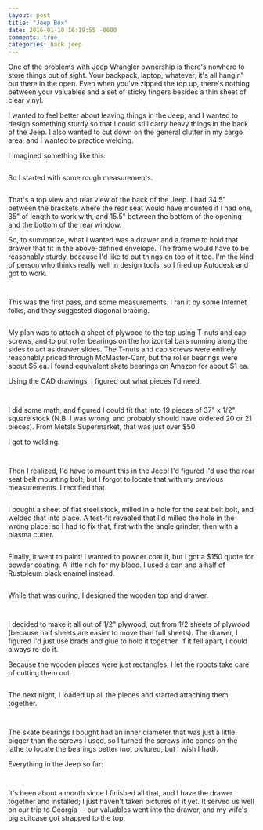 ```yaml
---
layout: post
title: "Jeep Box"
date: 2016-01-10 16:19:55 -0600
comments: true
categories: hack jeep
---
```


One of the problems with Jeep Wrangler ownership is there's nowhere to store things out of sight. Your backpack, laptop, whatever, it's all hangin' out there in the open. Even when you've zipped the top up, there's nothing between your valuables and a set of sticky fingers besides a thin sheet of clear vinyl.

I wanted to feel better about leaving things in the Jeep, and I wanted to design something sturdy so that I could still carry heavy things in the back of the Jeep. I also wanted to cut down on the general clutter in my cargo area, and I wanted to practice welding.

I imagined something like this:

<a href="https://agocs.smugmug.com/Other/Jeepquest/i-WhDR5Qd/A"><img src="https://agocs.smugmug.com/Other/Jeepquest/i-WhDR5Qd/0/L/IMG_20151213_233221-L.jpg" alt=""></a>


So I started with some rough measurements.

<a href="https://agocs.smugmug.com/Other/Jeepquest/i-pRWHkrf/A"><img src="https://agocs.smugmug.com/Other/Jeepquest/i-pRWHkrf/0/XL/IMG_20160110_164946-XL.jpg" alt=""></a>

That's a top view and rear view of the back of the Jeep. I had 34.5" between the brackets where the rear seat would have mounted if I had one, 35" of length to work with, and 15.5" between the bottom of the opening and the bottom of the rear window. 

So, to summarize, what I wanted was a drawer and a frame to hold that drawer that fit in the above-defined envelope. The frame would have to be reasonably sturdy, because I'd like to put things on top of it too. I'm the kind of person who thinks really well in design tools, so I fired up Autodesk and got to work.

<a href="https://agocs.smugmug.com/Other/Jeepquest/i-BkMSCKq/A"><img src="https://agocs.smugmug.com/Other/Jeepquest/i-BkMSCKq/0/M/jeepbox0-M.png" alt=""></a>

<a href="https://agocs.smugmug.com/Other/Jeepquest/i-f9XHK5m/A"><img src="https://agocs.smugmug.com/Other/Jeepquest/i-f9XHK5m/0/M/jeepbox-M.png" alt=""></a>

This was the first pass, and some measurements. I ran it by some Internet folks, and they suggested diagonal bracing.

<a href="https://agocs.smugmug.com/Other/Jeepquest/i-C39GHxD/A"><img src="https://agocs.smugmug.com/Other/Jeepquest/i-C39GHxD/0/M/jeepbox1-M.png" alt=""></a>

My plan was to attach a sheet of plywood to the top using T-nuts and cap screws, and to put roller bearings on the horizontal bars running along the sides to act as drawer slides. The T-nuts and cap screws were entirely reasonably priced through McMaster-Carr, but the roller bearings were about $5 ea. I found equivalent skate bearings on Amazon for about $1 ea.

Using the CAD drawings, I figured out what pieces I'd need. 

<a href="https://agocs.smugmug.com/Other/Jeepquest/i-bkW8ccS/A"><img src="https://agocs.smugmug.com/Other/Jeepquest/i-bkW8ccS/0/L/IMG_20160110_165039-L.jpg" alt=""></a>

<a href="https://agocs.smugmug.com/Other/Jeepquest/i-KpPPZbL/A"><img src="https://agocs.smugmug.com/Other/Jeepquest/i-KpPPZbL/0/L/IMG_20160110_165045-L.jpg" alt=""></a>

I did some math, and figured I could fit that into 19 pieces of 37" x 1/2" square stock (N.B. I was wrong, and probably should have ordered 20 or 21 pieces). From Metals Supermarket, that was just over $50. 

I got to welding.

<a href="https://agocs.smugmug.com/Other/Jeepquest/i-hZ3gTBj/A"><img src="https://agocs.smugmug.com/Other/Jeepquest/i-hZ3gTBj/0/L/20151122202228-L.jpg" alt=""></a>

<a href="https://agocs.smugmug.com/Other/Jeepquest/i-3THvt8F/A"><img src="https://agocs.smugmug.com/Other/Jeepquest/i-3THvt8F/0/L/20151127145653-L.jpg" alt=""></a>

Then I realized, I'd have to mount this in the Jeep! I'd figured I'd use the rear seat belt mounting bolt, but I forgot to locate that with my previous measurements. I rectified that.

<a href="https://agocs.smugmug.com/Other/Jeepquest/i-vdQh37C/A"><img src="https://agocs.smugmug.com/Other/Jeepquest/i-vdQh37C/0/L/IMG_20160110_165102-L.jpg" alt=""></a>

I bought a sheet of flat steel stock, milled in a hole for the seat belt bolt, and welded that into place. A test-fit revealed that I'd milled the hole in the wrong place, so I had to fix that, first with the angle grinder, then with a plasma cutter.

<a href="https://agocs.smugmug.com/Other/Jeepquest/i-vJ7hXHd/A"><img src="https://agocs.smugmug.com/Other/Jeepquest/i-vJ7hXHd/0/L/IMG_20151213_161552-L.jpg" alt=""></a>

Finally, it went to paint! I wanted to powder coat it, but I got a $150 quote for powder coating. A little rich for my blood. I used a can and a half of Rustoleum black enamel instead. 

<a href="https://agocs.smugmug.com/Other/Jeepquest/i-CZvPjPL/A"><img src="https://agocs.smugmug.com/Other/Jeepquest/i-CZvPjPL/0/L/IMG_20151213_161533-L.jpg" alt=""></a>

While that was curing, I designed the wooden top and drawer. 

<a href="https://agocs.smugmug.com/Other/Jeepquest/i-M5HxzpL/A"><img src="https://agocs.smugmug.com/Other/Jeepquest/i-M5HxzpL/0/L/IMG_20160110_165118-L.jpg" alt=""></a>

<a href="https://agocs.smugmug.com/Other/Jeepquest/i-fzJvNqc/A"><img src="https://agocs.smugmug.com/Other/Jeepquest/i-fzJvNqc/0/L/IMG_20160110_165126-L.jpg" alt=""></a>

I decided to make it all out of 1/2" plywood, cut from 1/2 sheets of plywood (because half sheets are easier to move than full sheets). The drawer, I figured I'd just use brads and glue to hold it together. If it fell apart, I could always re-do it.

Because the wooden pieces were just rectangles, I let the robots take care of cutting them out. 

<a href="https://agocs.smugmug.com/Other/Jeepquest/i-kXbHbZJ/A"><img src="https://agocs.smugmug.com/Other/Jeepquest/i-kXbHbZJ/0/L/IMG_20151213_190147-L.jpg" alt=""></a>

The next night, I loaded up all the pieces and started attaching them together.

<a href="https://agocs.smugmug.com/Other/Jeepquest/i-9MDj4c5/A"><img src="https://agocs.smugmug.com/Other/Jeepquest/i-9MDj4c5/0/L/IMG_20151215_214357-L.jpg" alt=""></a>

<a href="https://agocs.smugmug.com/Other/Jeepquest/i-VKZjkqQ/A"><img src="https://agocs.smugmug.com/Other/Jeepquest/i-VKZjkqQ/0/L/IMG_20151215_214523-L.jpg" alt=""></a>

The skate bearings I bought had an inner diameter that was just a little bigger than the screws I used, so I turned the screws into cones on the lathe to locate the bearings better (not pictured, but I wish I had). 

Everything in the Jeep so far:

<a href="https://agocs.smugmug.com/Other/Jeepquest/i-FbtLRtD/A"><img src="https://agocs.smugmug.com/Other/Jeepquest/i-FbtLRtD/0/L/IMG_20151215_220627-L.jpg" alt=""></a>

<a href="https://agocs.smugmug.com/Other/Jeepquest/i-cNtzdDR/A"><img src="https://agocs.smugmug.com/Other/Jeepquest/i-cNtzdDR/0/L/IMG_20151215_220644-L.jpg" alt=""></a>

It's been about a month since I finished all that, and I have the drawer together and installed; I just haven't taken pictures of it yet. It served us well on our trip to Georgia -- our valuables went into the drawer, and my wife's big suitcase got strapped to the top. 


